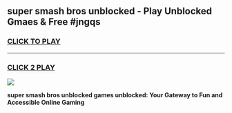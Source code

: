 
## super smash bros unblocked - Play Unblocked Gmaes & Free #jngqs
<h3>
<a href="https://news.freeplayer.one?title=super_smash_bros_unblocked&ref=24F">CLICK TO PLAY</a></h3>
<hr>

<h3>
<a href="https://news.freeplayer.one?title=super_smash_bros_unblocked&ref=24F">CLICK 2 PLAY</a>
  
</h3>

<a href="https://news.freeplayer.one?title=super_smash_bros_unblocked&ref=24F/"><img src="https://clearcache.store/games.png"></a>


**super smash bros unblocked games unblocked: Your Gateway to Fun and Accessible Online Gaming**
